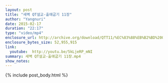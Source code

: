 ```yaml
---
layout: post
title: "새벽 QT설교-출애굽기 11장"
author: "Yangnuri"
date: 2015-02-17
duration: "22:17"
type: "video/mp4"
enclosure_url: http://archive.org/download/QTT11/%EC%83%88%EB%B2%BD%20QT%EC%84%A4%EA%B5%90-%EC%B6%9C%EC%95%A0%EA%B5%BD%EA%B8%B0%2011%EC%9E%A5.mp4
enclosure_bytes_size: 52,955,915
link:
  youtube:  http://youtu.be/5kLjeRP_mNI
summary: 새벽 QT설교-출애굽기 11장.mp4
show_notes:
---
```


{% include post_body.html %}
